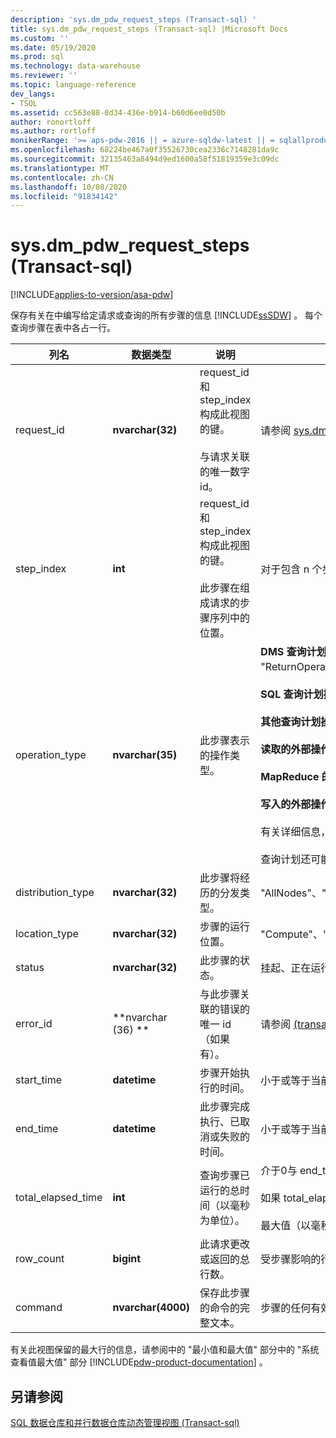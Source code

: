 ```yaml
---
description: 'sys.dm_pdw_request_steps (Transact-sql) '
title: sys.dm_pdw_request_steps (Transact-sql) |Microsoft Docs
ms.custom: ''
ms.date: 05/19/2020
ms.prod: sql
ms.technology: data-warehouse
ms.reviewer: ''
ms.topic: language-reference
dev_langs:
- TSQL
ms.assetid: cc563e88-0d34-436e-b914-b60d6ee0d50b
author: ronortloff
ms.author: rortloff
monikerRange: '>= aps-pdw-2016 || = azure-sqldw-latest || = sqlallproducts-allversions'
ms.openlocfilehash: 68224be467a0f35526730cea2336c7148281da9c
ms.sourcegitcommit: 32135463a8494d9ed1600a58f51819359e3c09dc
ms.translationtype: MT
ms.contentlocale: zh-CN
ms.lasthandoff: 10/08/2020
ms.locfileid: "91834142"
---
```

# <a name="sysdm_pdw_request_steps-transact-sql"></a>sys.dm_pdw_request_steps (Transact-sql) 
[!INCLUDE[applies-to-version/asa-pdw](../../includes/applies-to-version/asa-pdw.md)]

  保存有关在中编写给定请求或查询的所有步骤的信息 [!INCLUDE[ssSDW](../../includes/sssdw-md.md)] 。 每个查询步骤在表中各占一行。  
  
|列名|数据类型|说明|范围|  
|-----------------|---------------|-----------------|-----------|  
|request_id|**nvarchar(32)**|request_id 和 step_index 构成此视图的键。<br /><br /> 与请求关联的唯一数字 id。|请参阅 [sys.dm_pdw_exec_requests &#40;transact-sql&#41;](../../relational-databases/system-dynamic-management-views/sys-dm-pdw-exec-requests-transact-sql.md)中的 request_id。|  
|step_index|**int**|request_id 和 step_index 构成此视图的键。<br /><br /> 此步骤在组成请求的步骤序列中的位置。|对于包含 n 个步骤的请求，为 0 (n-1) 。|  
|operation_type|**nvarchar(35)**|此步骤表示的操作类型。|**DMS 查询计划操作：** "ReturnOperation"、"PartitionMoveOperation"、"MoveOperation"、"BroadcastMoveOperation"、"ShuffleMoveOperation"、"TrimMoveOperation"、"CopyOperation"、"DistributeReplicatedTableMoveOperation"<br /><br /> **SQL 查询计划操作：** "OnOperation"、"RemoteOperation"<br /><br /> **其他查询计划操作：** 'MetaDataCreateOperation', 'RandomIDOperation'<br /><br /> **读取的外部操作：** 'HadoopShuffleOperation', 'HadoopRoundRobinOperation', 'HadoopBroadcastOperation'<br /><br /> **MapReduce 的外部操作：** 'HadoopJobOperation', 'HdfsDeleteOperation'<br /><br /> **写入的外部操作：** 'ExternalExportDistributedOperation', 'ExternalExportReplicatedOperation', 'ExternalExportControlOperation'<br /><br /> 有关详细信息，请参阅中的 "了解查询计划" [!INCLUDE[pdw-product-documentation](../../includes/pdw-product-documentation-md.md)] 。 <br /><br />  查询计划还可能会受数据库设置的影响。  有关详细信息，请参阅 [ALTER DATABASE SET 选项](../../t-sql/statements/alter-database-transact-sql-set-options.md?bc=%252fazure%252fsql-data-warehouse%252fbreadcrumb%252ftoc.json&toc=%252fazure%252fsql-data-warehouse%252ftoc.json&view=azure-sqldw-latest) 。|  
|distribution_type|**nvarchar(32)**|此步骤将经历的分发类型。|"AllNodes"、"AllDistributions"、"AllComputeNodes"、"ComputeNode"、"分发"、"SubsetNodes"、"SubsetDistributions"、"未指定"|  
|location_type|**nvarchar(32)**|步骤的运行位置。|"Compute"、"Control"、"DMS"|  
|status|**nvarchar(32)**|此步骤的状态。|挂起、正在运行、已完成、失败、UndoFailed、PendingCancel、已取消、已中止|  
|error_id|**nvarchar (36) **|与此步骤关联的错误的唯一 id （如果有）。|请参阅 [&#40;transact-sql&#41;sys.dm_pdw_errors ](../../relational-databases/system-dynamic-management-views/sys-dm-pdw-errors-transact-sql.md)error_id。 如果未发生错误，则为 NULL。|  
|start_time|**datetime**|步骤开始执行的时间。|小于或等于当前时间，大于或等于此步骤所属的查询 end_compile_time。 有关查询的详细信息，请参阅 [&#40;transact-sql&#41;sys.dm_pdw_exec_requests ](../../relational-databases/system-dynamic-management-views/sys-dm-pdw-exec-requests-transact-sql.md)。|  
|end_time|**datetime**|此步骤完成执行、已取消或失败的时间。|小于或等于当前时间，大于或等于 start_time。 对于当前正在执行或已排队的步骤，将设置为 NULL。|  
|total_elapsed_time|**int**|查询步骤已运行的总时间（以毫秒为单位）。|介于0与 end_time 与 start_time 之间的差异。 对于排队步骤，为0。<br /><br /> 如果 total_elapsed_time 超过整数的最大值，则 total_elapsed_time 将继续作为最大值。 此条件将生成警告 "已超过最大值。"<br /><br /> 最大值（以毫秒为单位）等效于24.8 天。|  
|row_count|**bigint**|此请求更改或返回的总行数。|受步骤影响的行数。  对于数据操作步骤，大于或等于零。  对于不处理数据的步骤，则为-1。|  
|command|**nvarchar(4000)**|保存此步骤的命令的完整文本。|步骤的任何有效请求字符串。 如果操作的类型为 MetaDataCreateOperation，则为 NULL。 如果长度超过4000个字符，则截断。|  
  
 有关此视图保留的最大行的信息，请参阅中的 "最小值和最大值" 部分中的 "系统查看值最大值" 部分 [!INCLUDE[pdw-product-documentation](../../includes/pdw-product-documentation-md.md)] 。  
  
## <a name="see-also"></a>另请参阅  
 [SQL 数据仓库和并行数据仓库动态管理视图 &#40;Transact-sql&#41;](../../relational-databases/system-dynamic-management-views/sql-and-parallel-data-warehouse-dynamic-management-views.md)  
  
